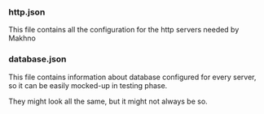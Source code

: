 ### http.json

This file contains all the configuration for the http servers needed by Makhno

### database.json

This file contains information about database configured for every server, so it can be easily mocked-up in testing phase.

They might look all the same, but it might not always be so.
